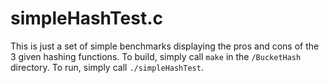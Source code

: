 # simpleHashTest.c
This is just a set of simple benchmarks displaying the pros and cons of the 3 given hashing functions. 
To build, simply call `make` in the `/BucketHash` directory.
To run, simply call `./simpleHashTest`.
